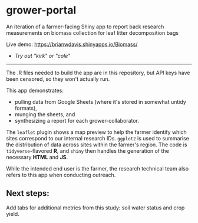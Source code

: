 # grower-portal
An iteration of a farmer-facing Shiny app to report back research measurements on biomass collection for leaf litter decomposition bags

Live demo: https://brianwdavis.shinyapps.io/Biomass/
- *Try out "kirk" or "cole"*

----
The .R files needed to build the app are in this repository, but API keys have been censored, so they won't actually run.

This app demonstrates: 
 - pulling data from Google Sheets (where it's stored in somewhat untidy formats), 
 - munging the sheets, and 
 - synthesizing a report for each grower-collaborator. 
 
The `leaflet` plugin shows a map preview to help the farmer identify which sites correspond to our internal research IDs. `ggplot2` is used to summarise the distribution of data across sites within the farmer's region. The code is `tidyverse`-flavored **R**, and `shiny` then handles the generation of the necessary **HTML** and **JS**.

While the intended end user is the farmer, the research technical team also refers to this app when conducting outreach.

## Next steps:
Add tabs for additional metrics from this study: soil water status and crop yield.
